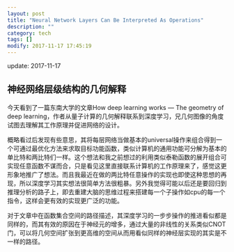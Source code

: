 ```yaml
---
layout: post
title: "Neural Network Layers Can Be Interpreted As Operations"
description: ""
category: tech
tags: []
modify: 2017-11-17 17:45:19
---
```


update: 2017-11-17


## 神经网络层级结构的几何解释

今天看到了一篇东南大学的文章How deep learning works — The geometry of deep learning，作者从量子计算的几何解释联系到深度学习，兄几何图像的角度试图去理解其工作原理并促进网络的设计。

概略看过后发现有些意思，其将每层网络当做基本的universal操作来组合得到一个可通过最优化方法来求取目标功能函数，类似计算机的通用功能可分解为基本的单比特和两比特们一样。这个想法和我之前想过的利用类似泰勒函数的展开组合可实现任意函数不谋而合，只是看见这里直接联系计算机的工作原理来了，感觉这更形象地推广了想法。而且我最近在做的两比特任意操作的实现也即使这种思想的再现，所以深度学习其实想法很简单方法很粗暴。另外我觉得可能以后还是要回归到推理分析的路子上，即去重建大脑的思维过程来搭建每一个子操作如cpu的每一个指令，这样会更有效的实现更广泛的功能。

对于文章中在函数集合空间的路径描述，其深度学习的一步步操作的推进看似都是同样的，而其有效的原因在于神经元的增多，通过大量的非线性的关系类似CNOT门，可以将几何空间扩张到更高维的空间从而用看似同样的神经层实现的其实是不一样的路径。
